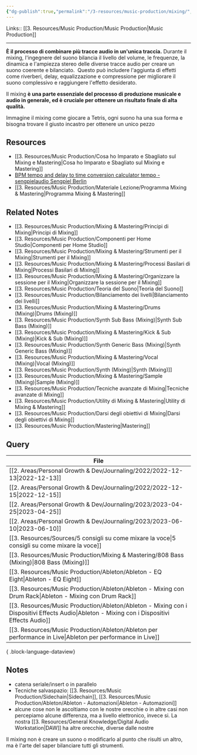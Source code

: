 ```yaml
---
{"dg-publish":true,"permalink":"/3-resources/music-production/mixing/","tags":["type/dashboard/MOC"]}
---
```


Links:: [[3. Resources/Music Production/Music Production\|Music Production]]

---
**È il processo di combinare più tracce audio in un'unica traccia.** Durante il mixing, l'ingegnere del suono bilancia il livello del volume, le frequenze, la dinamica e l'ampiezza stereo delle diverse tracce audio per creare un suono coerente e bilanciato. 
Questo può includere l'aggiunta di effetti come riverberi, delay, equalizzazione e compressione per migliorare il suono complessivo e raggiungere l'effetto desiderato. 

Il mixing **è una parte essenziale del processo di produzione musicale e audio in generale, ed è cruciale per ottenere un risultato finale di alta qualità.**

Immagine il mixing come giocare a Tetris, ogni suono ha una sua forma e bisogna trovare il giusto incastro per ottenere un unico pezzo



## Resources

- [[3. Resources/Music Production/Cosa ho Imparato e Sbagliato sul Mixing e Mastering\|Cosa ho Imparato e Sbagliato sul Mixing e Mastering]]
- [BPM tempo and delay to time conversion calculator tempo - sengpielaudio Sengpiel Berlin](http://www.sengpielaudio.com/calculator-bpmtempotime.htm)
- [[3. Resources/Music Production/Materiale Lezione/Programma Mixing & Mastering\|Programma Mixing & Mastering]]

## Related Notes


- [[3. Resources/Music Production/Mixing & Mastering/Principi di Mixing\|Principi di Mixing]]
- [[3. Resources/Music Production/Componenti per Home Studio\|Componenti per Home Studio]]
- [[3. Resources/Music Production/Mixing & Mastering/Strumenti per il Mixing\|Strumenti per il Mixing]]
- [[3. Resources/Music Production/Mixing & Mastering/Processi Basilari di Mixing\|Processi Basilari di Mixing]]
- [[3. Resources/Music Production/Mixing & Mastering/Organizzare la sessione per il Mixing\|Organizzare la sessione per il Mixing]]
- [[3. Resources/Music Production/Teoria del Suono\|Teoria del Suono]]
- [[3. Resources/Music Production/Bilanciamento dei livelli\|Bilanciamento dei livelli]]
- [[3. Resources/Music Production/Mixing & Mastering/Drums (Mixing)\|Drums (Mixing)]]
- [[3. Resources/Music Production/Synth Sub Bass (Mixing)\|Synth Sub Bass (Mixing)]]
- [[3. Resources/Music Production/Mixing & Mastering/Kick & Sub (Mixing)\|Kick & Sub (Mixing)]]
- [[3. Resources/Music Production/Synth Generic Bass (Mixing)\|Synth Generic Bass (Mixing)]]
- [[3. Resources/Music Production/Mixing & Mastering/Vocal (Mixing)\|Vocal (Mixing)]]
- [[3. Resources/Music Production/Synth (Mixing)\|Synth (Mixing)]]
- [[3. Resources/Music Production/Mixing & Mastering/Sample (Mixing)\|Sample (Mixing)]]
- [[3. Resources/Music Production/Tecniche avanzate di Mixing\|Tecniche avanzate di Mixing]]
- [[3. Resources/Music Production/Utility di Mixing & Mastering\|Utility di Mixing & Mastering]]
- [[3. Resources/Music Production/Darsi degli obiettivi di Mixing\|Darsi degli obiettivi di Mixing]]
- [[3. Resources/Music Production/Mastering\|Mastering]]

## Query

| File                                                                                                                                            |
| ----------------------------------------------------------------------------------------------------------------------------------------------- |
| [[2. Areas/Personal Growth & Dev/Journaling/2022/2022-12-13\|2022-12-13]]                                                                    |
| [[2. Areas/Personal Growth & Dev/Journaling/2022/2022-12-15\|2022-12-15]]                                                                    |
| [[2. Areas/Personal Growth & Dev/Journaling/2023/2023-04-25\|2023-04-25]]                                                                    |
| [[2. Areas/Personal Growth & Dev/Journaling/2023/2023-06-10\|2023-06-10]]                                                                    |
| [[3. Resources/Sources/5 consigli su come mixare la voce\|5 consigli su come mixare la voce]]                                                |
| [[3. Resources/Music Production/Mixing & Mastering/808 Bass (Mixing)\|808 Bass (Mixing)]]                                                    |
| [[3. Resources/Music Production/Ableton/Ableton - EQ Eight\|Ableton - EQ Eight]]                                                             |
| [[3. Resources/Music Production/Ableton/Ableton - Mixing con Drum Rack\|Ableton - Mixing con Drum Rack]]                                     |
| [[3. Resources/Music Production/Ableton/Ableton - Mixing con i Dispositivi Effects Audio\|Ableton - Mixing con i Dispositivi Effects Audio]] |
| [[3. Resources/Music Production/Ableton/Ableton per performance in Live\|Ableton per performance in Live]]                                   |

{ .block-language-dataview}


## Notes

- catena seriale/insert o in parallelo
- Tecniche salvaspazio: [[3. Resources/Music Production/Sidechain\|Sidechain]], [[3. Resources/Music Production/Ableton/Ableton - Automazioni\|Ableton - Automazioni]]
- alcune cose non le ascoltiamo con le nostre orecchie o in altre casi non percepiamo alcune differenza, ma a livello elettronico, invece si. La nostra [[3. Resources/General Knowledge/Digital Audio Workstation\|DAW]] ha altre orecchie, diverse dalle nostre

Il mixing non è creare un suono o modificarlo al punto che risulti un altro, ma è l'arte del saper bilanciare tutti gli strumenti. 